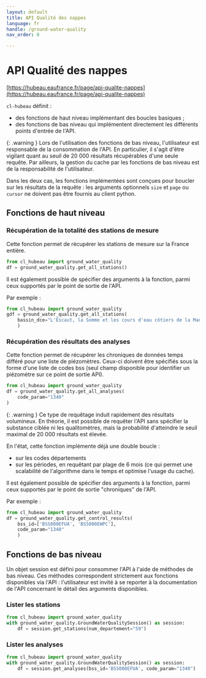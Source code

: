 ```yaml
---
layout: default
title: API Qualité des nappes
language: fr
handle: /ground-water-quality
nav_order: 8

---
```

# API Qualité des nappes

[https://hubeau.eaufrance.fr/page/api-qualite-nappes](https://hubeau.eaufrance.fr/page/api-qualite-nappes)

`cl-hubeau` définit :

* des fonctions de haut niveau implémentant des boucles basiques ;
* des fonctions de bas niveau qui implémentent directement les différents points d'entrée de l'API.

{: .warning }
Lors de l'utilisation des fonctions de bas niveau, l'utilisateur est responsable
de la consommation de l'API. En particulier, il s'agit d'être vigilant quant au seuil
de 20 000 résultats récupérables d'une seule requête.
Par ailleurs, la gestion du cache par les fonctions de bas niveau est de la responsabilité
de l'utilisateur.

Dans les deux cas, les fonctions implémentées sont conçues pour boucler sur les résultats de la
requête : les arguments optionnels `size` et `page` ou `cursor` ne doivent pas être fournis
au client python.

## Fonctions de haut niveau

### Récupération de la totalité des stations de mesure

Cette fonction permet de récupérer les stations de mesure sur la France entière.

```python
from cl_hubeau import ground_water_quality
df = ground_water_quality.get_all_stations()
```

Il est également possible de spécifier des arguments à la fonction, parmi ceux supportés
par le point de sortie de l'API.

Par exemple :
```python
from cl_hubeau import ground_water_quality
gdf = ground_water_quality.get_all_stations(
    bassin_dce="L'Escaut, la Somme et les cours d'eau côtiers de la Manche et de la Mer du Nord"
    )
```

### Récupération des résultats des analyses

Cette fonction permet de récupérer les chroniques de données temps différé pour une liste de piézomètres.
Ceux-ci doivent être spécifiés sous la forme d'une liste de codes bss (seul champ disponible pour
identifier un piézomètre sur ce point de sortie API).

```python
from cl_hubeau import ground_water_quality
df = ground_water_quality.get_all_analyses(
    code_param="1340"
)
```

{: .warning }
Ce type de requêtage induit rapidement des résultats volumineux.
En théorie, il est possible de requêter l'API sans spécifier la substance ciblée ni les
qualitomètres, mais la probabilité d'atteindre le seuil maximal de 20 000 résultats est élevée.

En l'état, cette fonction implémente déjà une double boucle :
* sur les codes départements
* sur les périodes, en requêtant par plage de 6 mois (ce qui permet une scalabilité de l'algorithme dans le temps
et optimise l'usage du cache).

Il est également possible de spécifier des arguments à la fonction, parmi ceux supportés
par le point de sortie "chroniques" de l'API.

Par exemple :
```python
from cl_hubeau import ground_water_quality
df = ground_water_quality.get_control_results(
    bss_id=['BSS000EFUA', 'BSS000EWPC'],
    code_param="1340"
    )
```

## Fonctions de bas niveau

Un objet session est défini pour consommer l'API à l'aide de méthodes de bas niveau.
Ces méthodes correspondent strictement aux fonctions disponibles via l'API : l'utilisateur
est invité à se reporter à la documentation de l'API concernant le détail des arguments
disponibles.

### Lister les stations

```python
from cl_hubeau import ground_water_quality
with ground_water_quality.GroundWaterQualitySession() as session:
    df = session.get_stations(num_departement="59")
```

### Lister les analyses

```python
from cl_hubeau import ground_water_quality
with ground_water_quality.GroundWaterQualitySession() as session:
    df = session.get_analyses(bss_id='BSS000EFUA', code_param="1340")
```
